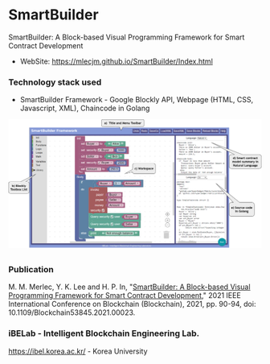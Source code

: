 # SmartBuilder
SmartBuilder: A Block-based Visual Programming Framework for Smart Contract Development
- WebSite: https://mlecjm.github.io/SmartBuilder/Index.html

### Technology stack used

- SmartBuilder Framework - Google Blockly API, Webpage (HTML, CSS, Javascript, XML), Chaincode in Golang

![SmartBuilder User Interface](https://github.com/mlecjm/SmartBuilder/blob/main/assets/img/SmartBuilder.png)


##
### Publication 
M. M. Merlec, Y. K. Lee and H. P. In, "[SmartBuilder: A Block-based Visual Programming Framework for Smart Contract Development](https://ieeexplore.ieee.org/document/9680565)," 2021 IEEE International Conference on Blockchain (Blockchain), 2021, pp. 90-94, doi: 10.1109/Blockchain53845.2021.00023.

### iBELab - Intelligent Blockchain Engineering Lab.
https://ibel.korea.ac.kr/  -  Korea University
